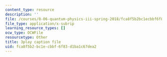 ```yaml
---
content_type: resource
description: ''
file: /courses/8-06-quantum-physics-iii-spring-2018/fca8f5b2bc1ecbbf6f83d1ba1c67dea2_FA11OqJYnaE.srt
file_type: application/x-subrip
learning_resource_types: []
ocw_type: OCWFile
resourcetype: Other
title: 3play caption file
uid: fca8f5b2-bc1e-cbbf-6f83-d1ba1c67dea2
---
```

